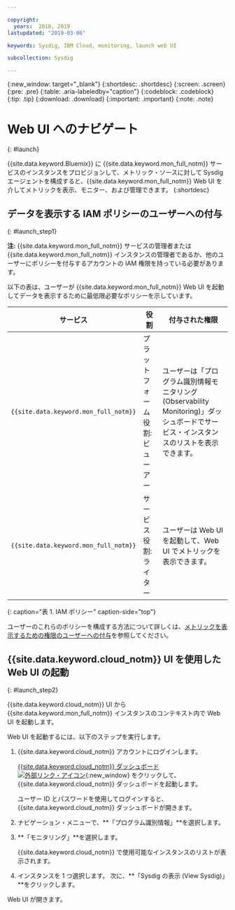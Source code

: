 ```yaml
---

copyright:
  years:  2018, 2019
lastupdated: "2019-03-06"

keywords: Sysdig, IBM Cloud, monitoring, launch web UI

subcollection: Sysdig

---
```


{:new_window: target="_blank"}
{:shortdesc: .shortdesc}
{:screen: .screen}
{:pre: .pre}
{:table: .aria-labeledby="caption"}
{:codeblock: .codeblock}
{:tip: .tip}
{:download: .download}
{:important: .important}
{:note: .note}

# Web UI へのナビゲート
{: #launch}

{{site.data.keyword.Bluemix}} に {{site.data.keyword.mon_full_notm}} サービスのインスタンスをプロビジョンして、メトリック・ソースに対して Sysdig エージェントを構成すると、{{site.data.keyword.mon_full_notm}} Web UI を介してメトリックを表示、モニター、および管理できます。
{:shortdesc}


## データを表示する IAM ポリシーのユーザーへの付与 
{: #launch_step1}

**注:** {{site.data.keyword.mon_full_notm}} サービスの管理者または {{site.data.keyword.mon_full_notm}} インスタンスの管理者であるか、他のユーザーにポリシーを付与するアカウントの IAM 権限を持っている必要があります。

以下の表は、ユーザーが {{site.data.keyword.mon_full_notm}} Web UI を起動してデータを表示するために最低限必要なポリシーを示しています。

| サービス                        | 役割                      | 付与された権限     |
|--------------------------------|---------------------------|------------------------|
| `{{site.data.keyword.mon_full_notm}}` | プラットフォーム役割: ビューアー     | ユーザーは「プログラム識別情報モニタリング (Observability Monitoring)」ダッシュボードでサービス・インスタンスのリストを表示できます。 |
| `{{site.data.keyword.mon_full_notm}}` | サービス役割: ライター      | ユーザーは Web UI を起動して、Web UI でメトリックを表示できます。  |
{: caption="表 1. IAM ポリシー" caption-side="top"} 

ユーザーのこれらのポリシーを構成する方法について詳しくは、[メトリックを表示するための権限のユーザーへの付与](/docs/services/Monitoring-with-Sysdig?topic=Sysdig-iam_work#user_sysdig)を参照してください。


## {{site.data.keyword.cloud_notm}} UI を使用した Web UI の起動
{: #launch_step2}

{{site.data.keyword.cloud_notm}} UI から {{site.data.keyword.mon_full_notm}} インスタンスのコンテキスト内で Web UI を起動します。 

Web UI を起動するには、以下のステップを実行します。

1. {{site.data.keyword.cloud_notm}} アカウントにログインします。

    [{{site.data.keyword.cloud_notm}} ダッシュボード ![外部リンク・アイコン](../../icons/launch-glyph.svg "外部リンク・アイコン")](https://cloud.ibm.com/login){:new_window} をクリックして、{{site.data.keyword.cloud_notm}} ダッシュボードを起動します。

	ユーザー ID とパスワードを使用してログインすると、{{site.data.keyword.cloud_notm}} ダッシュボードが開きます。

2. ナビゲーション・メニューで、**「プログラム識別情報」**を選択します。 

3. **「モニタリング」**を選択します。 

    {{site.data.keyword.cloud_notm}} で使用可能なインスタンスのリストが表示されます。

4. インスタンスを 1 つ選択します。 次に、**「Sysdig の表示 (View Sysdig)」**をクリックします。

Web UI が開きます。



